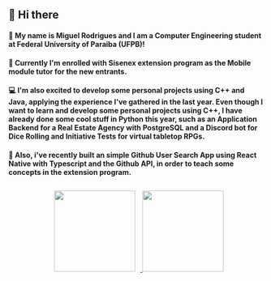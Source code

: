 ## 🖖 Hi there 

#### 🤖 My name is Miguel Rodrigues and I am a Computer Engineering student at Federal University of Paraiba (UFPB)!

#### 🔎 Currently I'm enrolled with Sisenex extension program as the Mobile module tutor for the new entrants.

#### 💻 I'm also excited to develop some personal projects using C++ and Java, applying the experience I've gathered in the last year. Even though I want to learn and develop some personal projects using C++, I have already done some cool stuff in Python this year, such as an Application Backend for a Real Estate Agency with PostgreSQL and a Discord bot for Dice Rolling and Initiative Tests for virtual tabletop RPGs.

#### 📱 Also, i've recently built an simple Github User Search App using React Native with Typescript and the Github API, in order to teach some concepts in the extension program.


<p align="center">
<a href="https://github.com/rodriguesms"}>
  <img height="160em" src="https://github-readme-stats.vercel.app/api?username=rodriguesms&bg_color=00004F,481658,3C1A7D&layout=compact&text_color=FFFFFF&title_color=FFFFFF&show_icons=true&icon_color=FFFFFF&include_all_commits=true&count_private=true" style="margin: 10px 10px 10px 10px;"/>
  <img height="160em" src="https://github-readme-stats.vercel.app/api/top-langs/?username=rodriguesms&bg_color=3C1A7D,481658,00004F&layout=compact&text_color=FFFFFF&title_color=FFFFFF&langs_count=6&exclude_repo=Machine-Learning-UW-Course" />
</a>
</p>
